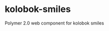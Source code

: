 # kolobok-smiles
Polymer 2.0 web component for kolobok smiles

<!--
```
<custom-element-demo>
  <template>
    <link rel="import" href="./kolobok-icon.html">
    <link rel="import" href="./iconset/kolobok-standart-smiles.html">
    <kolobok-icon icon="kolobok-standart:clapping"></kolobok-icon>
    <kolobok-icon icon="kolobok-standart:acute"></kolobok-icon>
  </template>
</custom-element-demo>
```
-->
```html
```
